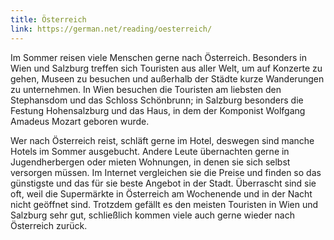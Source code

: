 ```yaml
---
title: Österreich
link: https://german.net/reading/oesterreich/
---
```


Im Sommer reisen viele Menschen gerne nach Österreich. Besonders in Wien und Salzburg treffen sich Touristen aus aller Welt, um auf Konzerte zu gehen, Museen zu besuchen und außerhalb der Städte kurze Wanderungen zu unternehmen. In Wien besuchen die Touristen am liebsten den Stephansdom und das Schloss Schönbrunn; in Salzburg besonders die Festung Hohensalzburg und das Haus, in dem der Komponist Wolfgang Amadeus Mozart geboren wurde.

Wer nach Österreich reist, schläft gerne im Hotel, deswegen sind manche Hotels im Sommer ausgebucht. Andere Leute übernachten gerne in Jugendherbergen oder mieten Wohnungen, in denen sie sich selbst versorgen müssen. Im Internet vergleichen sie die Preise und finden so das günstigste und das für sie beste Angebot in der Stadt. Überrascht sind sie oft, weil die Supermärkte in Österreich am Wochenende und in der Nacht nicht geöffnet sind. Trotzdem gefällt es den meisten Touristen in Wien und Salzburg sehr gut, schließlich kommen viele auch gerne wieder nach Österreich zurück.